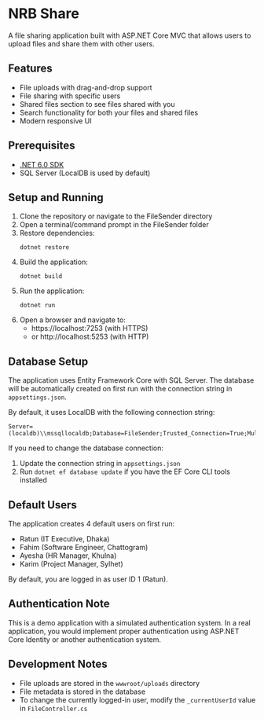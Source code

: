 # NRB Share

A file sharing application built with ASP.NET Core MVC that allows users to upload files and share them with other users.

## Features

- File uploads with drag-and-drop support
- File sharing with specific users
- Shared files section to see files shared with you
- Search functionality for both your files and shared files
- Modern responsive UI

## Prerequisites

- [.NET 6.0 SDK](https://dotnet.microsoft.com/download/dotnet/6.0)
- SQL Server (LocalDB is used by default)

## Setup and Running

1. Clone the repository or navigate to the FileSender directory
2. Open a terminal/command prompt in the FileSender folder
3. Restore dependencies:
   ```
   dotnet restore
   ```
4. Build the application:
   ```
   dotnet build
   ```
5. Run the application:
   ```
   dotnet run
   ```
6. Open a browser and navigate to:
   - https://localhost:7253 (with HTTPS)
   - or http://localhost:5253 (with HTTP)

## Database Setup

The application uses Entity Framework Core with SQL Server. The database will be automatically created on first run with the connection string in `appsettings.json`.

By default, it uses LocalDB with the following connection string:
```
Server=(localdb)\\mssqllocaldb;Database=FileSender;Trusted_Connection=True;MultipleActiveResultSets=true
```

If you need to change the database connection:
1. Update the connection string in `appsettings.json`
2. Run `dotnet ef database update` if you have the EF Core CLI tools installed

## Default Users

The application creates 4 default users on first run:
- Ratun (IT Executive, Dhaka)
- Fahim (Software Engineer, Chattogram)
- Ayesha (HR Manager, Khulna)
- Karim (Project Manager, Sylhet)

By default, you are logged in as user ID 1 (Ratun).

## Authentication Note

This is a demo application with a simulated authentication system. In a real application, you would implement proper authentication using ASP.NET Core Identity or another authentication system.

## Development Notes

- File uploads are stored in the `wwwroot/uploads` directory
- File metadata is stored in the database
- To change the currently logged-in user, modify the `_currentUserId` value in `FileController.cs` 
